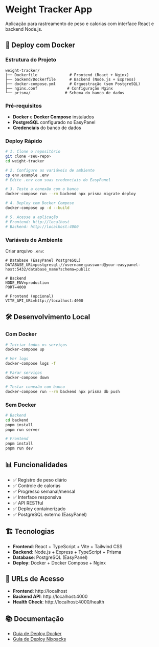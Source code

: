 # Weight Tracker App

Aplicação para rastreamento de peso e calorias com interface React e backend Node.js.

## 🐳 Deploy com Docker

### Estrutura do Projeto

```
weight-tracker/
├── Dockerfile              # Frontend (React + Nginx)
├── backend/Dockerfile      # Backend (Node.js + Express)
├── docker-compose.yml      # Orquestração (sem PostgreSQL)
├── nginx.conf             # Configuração Nginx
└── prisma/               # Schema do banco de dados
```

### Pré-requisitos

- **Docker** e **Docker Compose** instalados
- **PostgreSQL** configurado no EasyPanel
- **Credenciais** do banco de dados

### Deploy Rápido

```bash
# 1. Clone o repositório
git clone <seu-repo>
cd weight-tracker

# 2. Configure as variáveis de ambiente
cp env.example .env
# Edite .env com suas credenciais do EasyPanel

# 3. Teste a conexão com o banco
docker-compose run --rm backend npx prisma migrate deploy

# 4. Deploy com Docker Compose
docker-compose up -d --build

# 5. Acesse a aplicação
# Frontend: http://localhost
# Backend: http://localhost:4000
```

### Variáveis de Ambiente

Criar arquivo `.env`:

```env
# Database (EasyPanel PostgreSQL)
DATABASE_URL=postgresql://username:password@your-easypanel-host:5432/database_name?schema=public

# Backend
NODE_ENV=production
PORT=4000

# Frontend (opcional)
VITE_API_URL=http://localhost:4000
```

## 🛠️ Desenvolvimento Local

### Com Docker

```bash
# Iniciar todos os serviços
docker-compose up

# Ver logs
docker-compose logs -f

# Parar serviços
docker-compose down

# Testar conexão com banco
docker-compose run --rm backend npx prisma db push
```

### Sem Docker

```bash
# Backend
cd backend
pnpm install
pnpm run server

# Frontend
pnpm install
pnpm run dev
```

## 📊 Funcionalidades

- ✅ Registro de peso diário
- ✅ Controle de calorias
- ✅ Progresso semanal/mensal
- ✅ Interface responsiva
- ✅ API RESTful
- ✅ Deploy containerizado
- ✅ PostgreSQL externo (EasyPanel)

## 🏗️ Tecnologias

- **Frontend**: React + TypeScript + Vite + Tailwind CSS
- **Backend**: Node.js + Express + TypeScript + Prisma
- **Database**: PostgreSQL (EasyPanel)
- **Deploy**: Docker + Docker Compose + Nginx

## 🚀 URLs de Acesso

- **Frontend**: http://localhost
- **Backend API**: http://localhost:4000
- **Health Check**: http://localhost:4000/health

## 📚 Documentação

- [Guia de Deploy Docker](docker-deploy-guide.md)
- [Guia de Deploy Nixpacks](deploy-guide.md)
